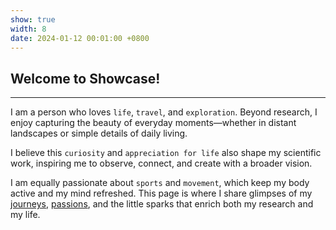 ```yaml
---
show: true
width: 8
date: 2024-01-12 00:01:00 +0800
---
```


<div class="p-4">
    <h2>Welcome to Showcase!</h2>
    <hr />
    <p>
    I am a person who loves <code>life</code>, <code>travel</code>, and <code>exploration</code>.  
    Beyond research, I enjoy capturing the beauty of everyday moments—whether in distant landscapes or simple details of daily living.
  </p>

  <p>
    I believe this <code>curiosity</code> and <code>appreciation for life</code> also shape my scientific work,  
    inspiring me to observe, connect, and create with a broader vision.
  </p>

  <p>
    I am equally passionate about <code>sports</code> and <code>movement</code>,  
    which keep my body active and my mind refreshed.  
    This page is where I share glimpses of my <a href="#">journeys</a>, <a href="#">passions</a>,  
    and the little sparks that enrich both my research and my life.
  </p>
</div>
